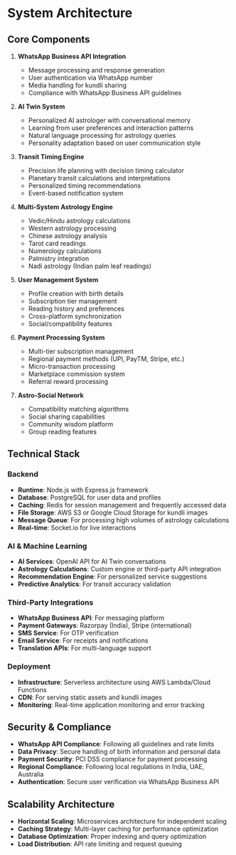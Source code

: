 # System Architecture

## Core Components
1. **WhatsApp Business API Integration**
   - Message processing and response generation
   - User authentication via WhatsApp number
   - Media handling for kundli sharing
   - Compliance with WhatsApp Business API guidelines

2. **AI Twin System**
   - Personalized AI astrologer with conversational memory
   - Learning from user preferences and interaction patterns
   - Natural language processing for astrology queries
   - Personality adaptation based on user communication style

3. **Transit Timing Engine**
   - Precision life planning with decision timing calculator
   - Planetary transit calculations and interpretations
   - Personalized timing recommendations
   - Event-based notification system

4. **Multi-System Astrology Engine**
   - Vedic/Hindu astrology calculations
   - Western astrology processing
   - Chinese astrology analysis
   - Tarot card readings
   - Numerology calculations
   - Palmistry integration
   - Nadi astrology (Indian palm leaf readings)

5. **User Management System**
   - Profile creation with birth details
   - Subscription tier management
   - Reading history and preferences
   - Cross-platform synchronization
   - Social/compatibility features

6. **Payment Processing System**
   - Multi-tier subscription management
   - Regional payment methods (UPI, PayTM, Stripe, etc.)
   - Micro-transaction processing
   - Marketplace commission system
   - Referral reward processing

7. **Astro-Social Network**
   - Compatibility matching algorithms
   - Social sharing capabilities
   - Community wisdom platform
   - Group reading features

## Technical Stack

### Backend
- **Runtime**: Node.js with Express.js framework
- **Database**: PostgreSQL for user data and profiles
- **Caching**: Redis for session management and frequently accessed data
- **File Storage**: AWS S3 or Google Cloud Storage for kundli images
- **Message Queue**: For processing high volumes of astrology calculations
- **Real-time**: Socket.io for live interactions

### AI & Machine Learning
- **AI Services**: OpenAI API for AI Twin conversations
- **Astrology Calculations**: Custom engine or third-party API integration
- **Recommendation Engine**: For personalized service suggestions
- **Predictive Analytics**: For transit accuracy validation

### Third-Party Integrations
- **WhatsApp Business API**: For messaging platform
- **Payment Gateways**: Razorpay (India), Stripe (international)
- **SMS Service**: For OTP verification
- **Email Service**: For receipts and notifications
- **Translation APIs**: For multi-language support

### Deployment
- **Infrastructure**: Serverless architecture using AWS Lambda/Cloud Functions
- **CDN**: For serving static assets and kundli images
- **Monitoring**: Real-time application monitoring and error tracking

## Security & Compliance
- **WhatsApp API Compliance**: Following all guidelines and rate limits
- **Data Privacy**: Secure handling of birth information and personal data
- **Payment Security**: PCI DSS compliance for payment processing
- **Regional Compliance**: Following local regulations in India, UAE, Australia
- **Authentication**: Secure user verification via WhatsApp Business API

## Scalability Architecture
- **Horizontal Scaling**: Microservices architecture for independent scaling
- **Caching Strategy**: Multi-layer caching for performance optimization
- **Database Optimization**: Proper indexing and query optimization
- **Load Distribution**: API rate limiting and request queuing
